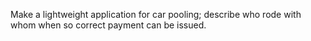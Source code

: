 Make a lightweight application for car pooling; describe who rode with whom when so correct payment can be issued.